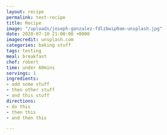 ```yaml
---
layout: recipe
permalink: test-recipe
title: Recipe
image: "/uploads/joseph-gonzalez-fdlzbwip0am-unsplash.jpg"
date: 2020-07-10 21:00:00 +0000
imagecredit: unsplash.com
categories: baking stuff
tags: testing
meal: breakfast
chef: robert
time: under 60mins
servings: 1
ingredients:
- add some stuff
- then other stuff
- and this stuff
directions:
- do this
- then this
- and then this

---
```

